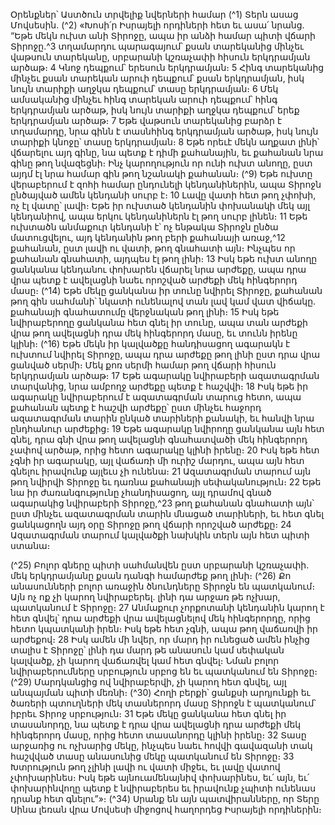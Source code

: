 
Օրենքներ՝ Աստծուն տրվելիք նվերների համար
(^1) Տերն ասաց Մովսեսին. (^2) «Խոսի՛ր Իսրայելի որդիների հետ եւ ասա՛ նրանց. “Եթե մեկն ուխտ անի Տիրոջը, ապա իր
անձի համար պիտի վճարի Տիրոջը.^3 տղամարդու պարագայում՝ քսան տարեկանից մինչեւ վաթսուն տարեկանը,
սրբարանի կշռաչափի հիսուն երկդրամյան արծաթ։ 4 Կնոջ դեպքում՝ երեսուն երկդրամյան։ 5 Հինգ տարեկանից մինչեւ
քսան տարեկան արուի դեպքում՝ քսան երկդրամյան, իսկ նույն տարիքի աղջկա դեպքում՝ տասը երկդրամյան։ 6 Մեկ
ամսականից մինչեւ հինգ տարեկան արուի դեպքում՝ հինգ երկդրամյան արծաթ, իսկ նույն տարիքի աղջկա դեպքում՝
երեք երկդրամյան արծաթ։ 7 Եթե վաթսուն տարեկանից բարձր է տղամարդը, նրա գինն է տասնհինգ երկդրամյան
արծաթ, իսկ նույն տարիքի կնոջը՝ տասը երկդրամյան։ 8 Եթե որեւէ մեկն աղքատ լինի՝ վճարելու այդ գինը, նա պետք է
դիմի քահանային, եւ քահանան նրա գինը թող նվազեցնի։ Ինչ կարողություն որ ունի ուխտ անողը, ըստ այդմ էլ նրա
համար գին թող նշանակի քահանան։
(^9) Եթե ուխտը վերաբերում է զոհի համար ընդունելի կենդանիներին, ապա Տիրոջն ընծայված ամեն կենդանի սուրբ
է։ 10 Լավը վատի հետ թող չփոխի, ոչ էլ վատը՝ լավի։ Եթե իր ուխտած կենդանին փոխանակի մեկ այլ կենդանիով, ապա
երկու կենդանիներն էլ թող սուրբ լինեն։ 11 Եթե ուխտածն անմաքուր կենդանի է՝ ոչ ենթակա Տիրոջն ընծա մատուցվելու,
այդ կենդանին թող բերի քահանայի առաջ,^12 քահանան, ըստ լավի ու վատի, թող գնահատի այն։ Ինչպես որ քահանան
գնահատի, այդպես էլ թող լինի։ 13 Իսկ եթե ուխտ անողը ցանկանա կենդանու փոխարեն վճարել նրա արժեքը, ապա դրա
վրա պետք է ավելացնի նաեւ որոշված արժեքի մեկ հինգերորդ մասը։
(^14) Եթե մեկը ցանկանա իր տունը նվիրել Տիրոջը, քահանան թող գին սահմանի՝ նկատի ունենալով տան լավ կամ վատ
վիճակը. քահանայի գնահատումը վերջնական թող լինի։ 15 Իսկ եթե նվիրաբերողը ցանկանա հետ գնել իր տունը, ապա
տան արժեքի վրա թող ավելացնի դրա մեկ հինգերորդ մասը, եւ տունն իրենը կլինի։
(^16) Եթե մեկն իր կալվածքը հանդիսացող ագարակն է ուխտում նվիրել Տիրոջը, ապա դրա արժեքը թող լինի ըստ դրա
վրա ցանված սերմի։ Մեկ քոռ սերմի համար թող վճարի հիսուն երկդրամյան արծաթ։ 17 Եթե ագարակը նվիրաբերի
ազատագրման տարվանից, նրա ամբողջ արժեքը պետք է հաշվվի։ 18 Իսկ եթե իր ագարակը նվիրաբերում է
ազատագրման տարուց հետո, ապա քահանան պետք է հաշվի արժեքը՝ ըստ մինչեւ հաջորդ ազատագրման տարին
ընկած տարիների քանակի, եւ հանվի նրա ընդհանուր արժեքից։ 19 Եթե ագարակը նվիրողը ցանկանա այն հետ գնել, դրա
գնի վրա թող ավելացնի գնահատվածի մեկ հինգերորդ չափով արծաթ, որից հետո ագարակը կլինի իրենը։ 20 Իսկ եթե
հետ չգնի իր ագարակը, այլ վաճառի մի ուրիշ մարդու, ապա այն հետ գնելու իրավունք այլեւս չի ունենա։ 21 Ազատագրման
տարում այն թող նվիրվի Տիրոջը եւ դառնա քահանայի սեփականություն։ 22 Եթե նա իր ժառանգությունը չհանդիսացող,
այլ դրամով գնած ագարակից նվիրաբերի Տիրոջը,^23 թող քահանան գնահատի այն՝ ըստ մինչեւ ազատագրման տարին
մնացած տարիների, եւ հետ գնել ցանկացողն այդ օրը Տիրոջը թող վճարի որոշված արժեքը։ 24 Ազատագրման տարում
կալվածքի նախկին տերն այն հետ պիտի ստանա։


(^25) Բոլոր գները պիտի սահմանվեն ըստ սրբարանի կշռաչափի. մեկ երկդրամյանը քսան դանգի համարժեք թող լինի։
(^26) Քո անասունների բոլոր առաջին ծնունդները Տիրոջն են պատկանում։ Այն ոչ ոք չի կարող նվիրաբերել. լինի դա արջառ
թե ոչխար, պատկանում է Տիրոջը։ 27 Անմաքուր չորքոտանի կենդանին կարող է հետ գնվել՝ դրա արժեքի վրա
ավելացնելով մեկ հինգերորդը, որից հետո կպատկանի իրեն։ Իսկ եթե հետ չգնի, ապա թող վաճառվի իր արժեքով։ 28 Իսկ
ամեն մի նվեր, որ մարդ իր ունեցած ամեն ինչից տալիս է Տիրոջը՝ լինի դա մարդ թե անասուն կամ սեփական կալվածք,
չի կարող վաճառվել կամ հետ գնվել։ Նման բոլոր նվիրաբերումները սրբություն սրբոց են եւ պատկանում են Տիրոջը։
(^29) Մարդկանցից ով նվիրաբերվի, չի կարող հետ գնվել, այլ անպայման պիտի մեռնի։
(^30) Հողի բերքի՝ ցանքսի արդյունքի եւ ծառերի պտուղների մեկ տասներորդ մասը Տիրոջն է պատկանում՝ իբրեւ Տիրոջ
սրբություն։ 31 Եթե մեկը ցանկանա հետ գնել իր տասանորդը, նա պետք է դրա վրա ավելացնի դրա արժեքի մեկ
հինգերորդ մասը, որից հետո տասանորդը կլինի իրենը։ 32 Տասը արջառից ու ոչխարից մեկը, ինչպես նաեւ հովվի
գավազանի տակ հաշվված տասը անասունից մեկը պատկանում են Տիրոջը։ 33 Խտրություն թող չլինի լավի ու վատի
միջեւ, եւ լավը վատով չփոխարինես։ Իսկ եթե այնուամենայնիվ փոխարինես, եւ՛ այն, եւ՛ փոխարինվողը պետք է
նվիրաբերես եւ իրավունք չպիտի ունենաս դրանք հետ գնելու”»։
(^34) Սրանք են այն պատվիրանները, որ Տերը Սինա լեռան վրա Մովսեսի միջոցով հաղորդեց Իսրայելի որդիներին։

